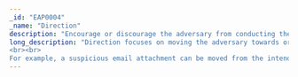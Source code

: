 ```yaml
---
_id: "EAP0004"
_name: "Direction"
description: "Encourage or discourage the adversary from conducting their operation as intended."
long_description: "Direction focuses on moving the adversary towards or away from an intended path. This forced direction can be accomplished by removing or disabling some resources, while adding or enabling others. The defender can add decoy articles or otherwise manipulate the environment to attempt to elicit specific responses from the adversary. Additionally, the defender can tighten some security controls while leaving others overly permissive or weakened. Finally, the defender can physically move the adversary by moving threats from their intended environment and into a safe engagement environment. 
<br><br>
For example, a suspicious email attachment can be moved from the intended target to an engagement environment for analysis. No matter how the Direction is achieved, the defender hopes to force the adversary to take unintended actions, or stop intended actions."
---
```


